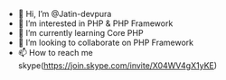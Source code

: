 - 👋 Hi, I’m @Jatin-devpura
- 👀 I’m interested in PHP & PHP Framework
- 🌱 I’m currently learning Core PHP
- 💞️ I’m looking to collaborate on PHP Framework
- 📫 How to reach me skype(https://join.skype.com/invite/X04WV4gX1yKE)

<!---
Jatin-devpura/Jatin-devpura is a ✨ special ✨ repository because its `README.md` (this file) appears on your GitHub profile.
You can click the Preview link to take a look at your changes.
--->
